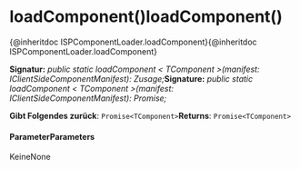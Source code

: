 # <a name="loadcomponent"></a><span data-ttu-id="95011-101">loadComponent()</span><span class="sxs-lookup"><span data-stu-id="95011-101">loadComponent()</span></span>




<span data-ttu-id="95011-102">{@inheritdoc ISPComponentLoader.loadComponent}</span><span class="sxs-lookup"><span data-stu-id="95011-102">{@inheritdoc ISPComponentLoader.loadComponent}</span></span>

<span data-ttu-id="95011-103">**Signatur:** _public static loadComponent < TComponent >(manifest: IClientSideComponentManifest): Zusage<TComponent>;_</span><span class="sxs-lookup"><span data-stu-id="95011-103">**Signature:** _public static loadComponent < TComponent >(manifest: IClientSideComponentManifest): Promise<TComponent>;_</span></span>

<span data-ttu-id="95011-104">**Gibt Folgendes zurück**: `Promise<TComponent>`</span><span class="sxs-lookup"><span data-stu-id="95011-104">**Returns**: `Promise<TComponent>`</span></span>





#### <a name="parameters"></a><span data-ttu-id="95011-105">Parameter</span><span class="sxs-lookup"><span data-stu-id="95011-105">Parameters</span></span>
<span data-ttu-id="95011-106">Keine</span><span class="sxs-lookup"><span data-stu-id="95011-106">None</span></span>


